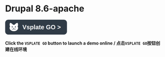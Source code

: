 # Drupal 8.6-apache

<a href="https://www.vsplate.com/?docker-compose=https://github.com/vsplate/dcenvs/drupal/8.6-apache"><img alt="VSPLATE GO" src="https://raw.githubusercontent.com/vsplate/images/master/vsgo_btn.png" width="200px"></a>

**Click the `VSPLATE GO` button to launch a demo online / 点击`VSPLATE GO`按钮创建在线环境**